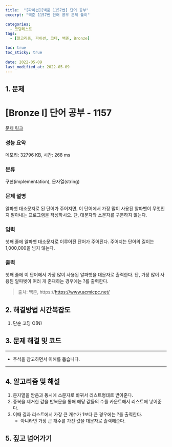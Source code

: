 ```yaml
---
title:  "[파이썬][백준 1157번] 단어 공부"
excerpt: "백준 1157번 단어 공부 문제 풀이"

categories:
  - 코딩테스트
tags:
  - [알고리즘, 파이썬, 코테, 백준, Bronze]

toc: true
toc_sticky: true
 
date: 2022-05-09
last_modified_at: 2022-05-09
---
```



## 1. 문제

# [Bronze I] 단어 공부 - 1157 

[문제 링크](https://www.acmicpc.net/problem/1157) 

### 성능 요약

메모리: 32796 KB, 시간: 268 ms

### 분류

구현(implementation), 문자열(string)

### 문제 설명

<p>알파벳 대소문자로 된 단어가 주어지면, 이 단어에서 가장 많이 사용된 알파벳이 무엇인지 알아내는 프로그램을 작성하시오. 단, 대문자와 소문자를 구분하지 않는다.</p>

### 입력 

 <p>첫째 줄에 알파벳 대소문자로 이루어진 단어가 주어진다. 주어지는 단어의 길이는 1,000,000을 넘지 않는다.</p>

### 출력 

 <p>첫째 줄에 이 단어에서 가장 많이 사용된 알파벳을 대문자로 출력한다. 단, 가장 많이 사용된 알파벳이 여러 개 존재하는 경우에는 ?를 출력한다.</p>



> 출처: 백준, https://https://www.acmicpc.net/

## 2. 해결방법 시간복잡도

1. 단순 코딩 O(N)


## 3. 문제 해결 및 코드
--- 

<script src="https://gist.github.com/cmblir/185f2d3dfde92c138e52e56cf600f786.js"></script>

- 주석을 참고하면서 이해를 돕습니다.
---

## 4. 알고리즘 및 해설

1. 문자열을 받음과 동시에 소문자로 바꿔서 리스트형태로 받아준다.
2. 중복을 제거한 값을 반복문을 통해 해당 값들의 수를 카운트해서 리스트에 넣어준다.
3. 이때 결과 리스트에서 가장 큰 개수가 1보다 큰 경우에는 ?를 출력한다.
    - 아니라면 가장 큰 개수를 가진 값을 대문자로 출력해준다.



## 5. 짚고 넘어가기